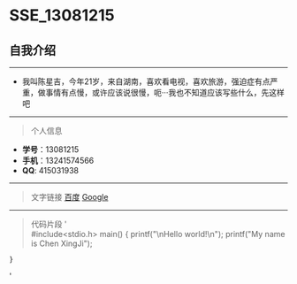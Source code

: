 # SSE_13081215
## 自我介绍
***
*  我叫陈星吉，今年21岁，来自湖南，喜欢看电视，喜欢旅游，强迫症有点严重，做事情有点慢，或许应该说很慢，呃···我也不知道应该写些什么，先这样吧
  
***
>个人信息
* **学号**：13081215
* **手机**：13241574566
* **QQ**: 415031938


***
>文字链接
    [百度](http://www.baidu.com)
    [Google](http://google.com)


***
>代码片段
  '  
    #include<stdio.h>
    main()
    {
        printf("\nHello world!\n");
        printf("My name is Chen XingJi");
        
    }
  '
